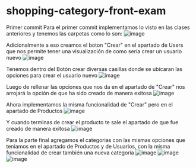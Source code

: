 # shopping-category-front-exam
Primer commit
Para el primer commit implementamos lo visto en las clases anteriores y tenemos las carpetas como lo son: 
![image](https://github.com/user-attachments/assets/0ccd1961-8b6b-48b2-89cf-f1b3a273abf4)

Adicionalmente a eso creamos el boton "Crear" en el apartado de Users que nos permite tener una visualización de como sería crear un usuario nuevo
![image](https://github.com/user-attachments/assets/a61a25a9-4b7d-4a82-8c68-156f9a904671)

Tenemos dentro del Botón crear diversas casillas donde se ubicaran las opciones para crear el usuario nuevo
![image](https://github.com/user-attachments/assets/059f49f5-d85f-43a0-bc86-178d9e217b6b)

Luego de rellenar las opciones que nos da en el apartado de "Crear" nos arrojará la opción de que ha sido creado de manera exitosa
![image](https://github.com/user-attachments/assets/4dcf16dc-bf54-4a29-afd9-4a12b29c84d2)

Ahora implementamos la misma funcionalidad de "Crear" pero en el apartado de Productos
![image](https://github.com/user-attachments/assets/749a4a36-65ab-4d32-abc0-3a21395c7b21)

Y cuando terminas de crear el producto te sale el apartado de que fue creado de manera exitosa
![image](https://github.com/user-attachments/assets/ae2d5284-70e8-4562-b6f6-d6e8d188c9a0)

Para la parte final agregamos el categorias con las mismas opciones que teniamos en el apartado de Productos y de Usuarios, con la misma funcionalidad de crear también una nueva categoría
![image](https://github.com/user-attachments/assets/e33ee3ab-5c44-4613-935b-373fe4e614ff)
![image](https://github.com/user-attachments/assets/c720c1b7-bf8a-4dbb-bcc6-907d55a3981c)
![image](https://github.com/user-attachments/assets/c1fdbaae-737e-4f56-b2c3-4c2d95871e15)



